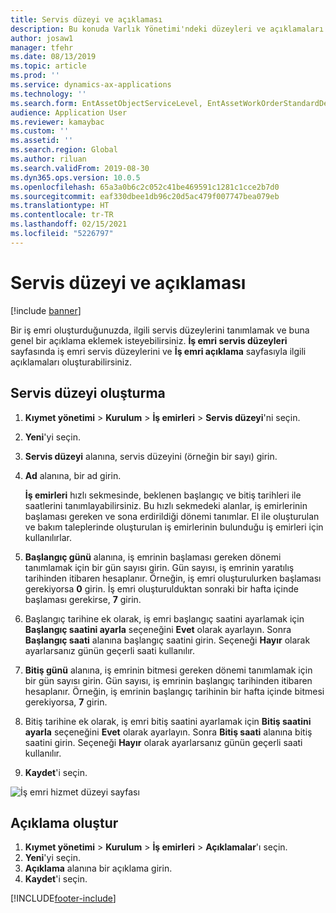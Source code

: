 ```yaml
---
title: Servis düzeyi ve açıklaması
description: Bu konuda Varlık Yönetimi'ndeki düzeyleri ve açıklamaları açıklanmaktadır.
author: josaw1
manager: tfehr
ms.date: 08/13/2019
ms.topic: article
ms.prod: ''
ms.service: dynamics-ax-applications
ms.technology: ''
ms.search.form: EntAssetObjectServiceLevel, EntAssetWorkOrderStandardDescription, EntAssetWorkOrderServiceLevel, EntAssetServiceLevelLookup
audience: Application User
ms.reviewer: kamaybac
ms.custom: ''
ms.assetid: ''
ms.search.region: Global
ms.author: riluan
ms.search.validFrom: 2019-08-30
ms.dyn365.ops.version: 10.0.5
ms.openlocfilehash: 65a3a0b6c2c052c41be469591c1281c1cce2b7d0
ms.sourcegitcommit: eaf330dbee1db96c20d5ac479f007747bea079eb
ms.translationtype: HT
ms.contentlocale: tr-TR
ms.lasthandoff: 02/15/2021
ms.locfileid: "5226797"
---
```

# <a name="service-level-and-description"></a>Servis düzeyi ve açıklaması

[!include [banner](../../includes/banner.md)]

 

Bir iş emri oluşturduğunuzda, ilgili servis düzeylerini tanımlamak ve buna genel bir açıklama eklemek isteyebilirsiniz. **İş emri servis düzeyleri** sayfasında iş emri servis düzeylerini ve **İş emri açıklama** sayfasıyla ilgili açıklamaları oluşturabilirsiniz.

## <a name="create-a-service-level"></a>Servis düzeyi oluşturma

1. **Kıymet yönetimi** \> **Kurulum** \> **İş emirleri** \> **Servis düzeyi**'ni seçin.
2. **Yeni**'yi seçin.
3. **Servis düzeyi** alanına, servis düzeyini (örneğin bir sayı) girin.
4. **Ad** alanına, bir ad girin.

    **İş emirleri** hızlı sekmesinde, beklenen başlangıç ve bitiş tarihleri ile saatlerini tanımlayabilirsiniz. Bu hızlı sekmedeki alanlar, iş emirlerinin başlaması gereken ve sona erdirildiği dönemi tanımlar. El ile oluşturulan ve bakım taleplerinde oluşturulan iş emirlerinin bulunduğu iş emirleri için kullanılırlar. 

5. **Başlangıç günü** alanına, iş emrinin başlaması gereken dönemi tanımlamak için bir gün sayısı girin. Gün sayısı, iş emrinin yaratılış tarihinden itibaren hesaplanır. Örneğin, iş emri oluşturulurken başlaması gerekiyorsa **0** girin. İş emri oluşturulduktan sonraki bir hafta içinde başlaması gerekirse, **7** girin.
6. Başlangıç tarihine ek olarak, iş emri başlangıç saatini ayarlamak için **Başlangıç saatini ayarla** seçeneğini **Evet** olarak ayarlayın. Sonra **Başlangıç saati** alanına başlangıç saatini girin. Seçeneği **Hayır** olarak ayarlarsanız günün geçerli saati kullanılır.
7. **Bitiş günü** alanına, iş emrinin bitmesi gereken dönemi tanımlamak için bir gün sayısı girin. Gün sayısı, iş emrinin başlangıç tarihinden itibaren hesaplanır. Örneğin, iş emrinin başlangıç tarihinin bir hafta içinde bitmesi gerekiyorsa, **7** girin.
8. Bitiş tarihine ek olarak, iş emri bitiş saatini ayarlamak için **Bitiş saatini ayarla** seçeneğini **Evet** olarak ayarlayın. Sonra **Bitiş saati** alanına bitiş saatini girin. Seçeneği **Hayır** olarak ayarlarsanız günün geçerli saati kullanılır.
9. **Kaydet**'i seçin.

![İş emri hizmet düzeyi sayfası](media/19-setup-for-work-orders.png)

## <a name="create-a-description"></a>Açıklama oluştur

1. **Kıymet yönetimi** \> **Kurulum** \> **İş emirleri** \> **Açıklamalar**'ı seçin.
2. **Yeni**'yi seçin.
3. **Açıklama** alanına bir açıklama girin.
4. **Kaydet**'i seçin.


[!INCLUDE[footer-include](../../../includes/footer-banner.md)]